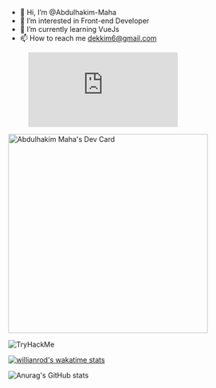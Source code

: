 - 👋 Hi, I’m @Abdulhakim-Maha
- 👀 I’m interested in Front-end Developer
- 🌱 I’m currently learning VueJs
- 📫 How to reach me dekkim6@gmail.com

<figure><embed src="https://wakatime.com/share/@882d82e8-979d-4edc-affa-20315c0e3a4c/77bea4d3-9297-48db-9452-a8f902b42ee0.svg"></embed></figure>

<a href="https://app.daily.dev/austiniqer"><img src="https://api.daily.dev/devcards/b1a58ff4b0f740019477218779b7029f.png?r=zn5" width="400" alt="Abdulhakim Maha's Dev Card"/></a>

<img src="https://tryhackme-badges.s3.amazonaws.com/austiniqer.png" alt="TryHackMe">


[![willianrod's wakatime stats](https://github-readme-stats.vercel.app/api/wakatime?username=austiniqer&theme=dark)](https://github.com/anuraghazra/github-readme-stats)


![Anurag's GitHub stats](https://github-readme-stats.vercel.app/api?username=Abdulhakim-Maha&show_icons=true&theme=dark)

<!---
Abdulhakim-Maha/Abdulhakim-Maha is a ✨ special ✨ repository because its `README.md` (this file)a appears on your GitHub profile.
You can click the Preview link to take a look at your changes.
--->
